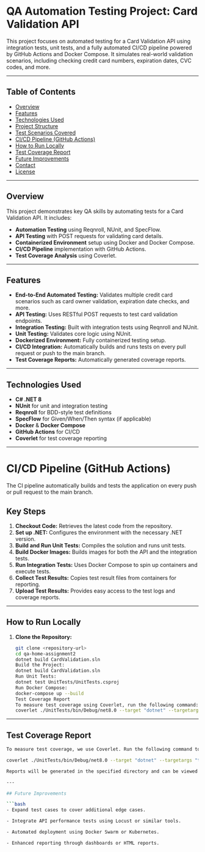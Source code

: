 # QA Automation Testing Project: Card Validation API

This project focuses on automated testing for a Card Validation API using integration tests, unit tests, and a fully automated CI/CD pipeline powered by GitHub Actions and Docker Compose. It simulates real-world validation scenarios, including checking credit card numbers, expiration dates, CVC codes, and more.

---

## Table of Contents

- [Overview](#overview)
- [Features](#features)
- [Technologies Used](#technologies-used)
- [Project Structure](#project-structure)
- [Test Scenarios Covered](#test-scenarios-covered)
- [CI/CD Pipeline (GitHub Actions)](#cicd-pipeline-github-actions)
- [How to Run Locally](#how-to-run-locally)
- [Test Coverage Report](#test-coverage-report)
- [Future Improvements](#future-improvements)
- [Contact](#contact)
- [License](#license)

---

## Overview

This project demonstrates key QA skills by automating tests for a Card Validation API. It includes:

- **Automation Testing** using Reqnroll, NUnit, and SpecFlow.
- **API Testing** with POST requests for validating card details.
- **Containerized Environment** setup using Docker and Docker Compose.
- **CI/CD Pipeline** implementation with GitHub Actions.
- **Test Coverage Analysis** using Coverlet.

---

## Features

- **End-to-End Automated Testing:** Validates multiple credit card scenarios such as card owner validation, expiration date checks, and more.
- **API Testing:** Uses RESTful POST requests to test card validation endpoints.
- **Integration Testing:** Built with integration tests using Reqnroll and NUnit.
- **Unit Testing:** Validates core logic using NUnit.
- **Dockerized Environment:** Fully containerized testing setup.
- **CI/CD Integration:** Automatically builds and runs tests on every pull request or push to the main branch.
- **Test Coverage Reports:** Automatically generated coverage reports.

---

## Technologies Used

- **C# .NET 8**
- **NUnit** for unit and integration testing
- **Reqnroll** for BDD-style test definitions
- **SpecFlow** for Given/When/Then syntax (if applicable)
- **Docker** & **Docker Compose**
- **GitHub Actions** for CI/CD
- **Coverlet** for test coverage reporting

---

# CI/CD Pipeline (GitHub Actions)

The CI pipeline automatically builds and tests the application on every push or pull request to the main branch.

## Key Steps

1. **Checkout Code:** Retrieves the latest code from the repository.
2. **Set up .NET:** Configures the environment with the necessary .NET version.
3. **Build and Run Unit Tests:** Compiles the solution and runs unit tests.
4. **Build Docker Images:** Builds images for both the API and the integration tests.
5. **Run Integration Tests:** Uses Docker Compose to spin up containers and execute tests.
6. **Collect Test Results:** Copies test result files from containers for reporting.
7. **Upload Test Results:** Provides easy access to the test logs and coverage reports.
---
## How to Run Locally

1. **Clone the Repository:**

   ```bash
   git clone <repository-url>
   cd qa-home-assignment2
   dotnet build CardValidation.sln
   Build the Project:
   dotnet build CardValidation.sln
   Run Unit Tests:
   dotnet test UnitTests/UnitTests.csproj
   Run Docker Compose:
   docker-compose up --build
   Test Coverage Report
   To measure test coverage using Coverlet, run the following command:
   coverlet ./UnitTests/bin/Debug/net8.0 --target "dotnet" --targetargs "test UnitTests/UnitTests.csp

---
## Test Coverage Report

   ```bash
   To measure test coverage, we use Coverlet. Run the following command to generate coverage reports:

   coverlet ./UnitTests/bin/Debug/net8.0 --target "dotnet" --targetargs "test UnitTests/UnitTests.csproj"

   Reports will be generated in the specified directory and can be viewed locally or uploaded as artifacts in the CI pipeline.

---

## Future Improvements

```bash
- Expand test cases to cover additional edge cases.

- Integrate API performance tests using Locust or similar tools.

- Automated deployment using Docker Swarm or Kubernetes.

- Enhanced reporting through dashboards or HTML reports.



